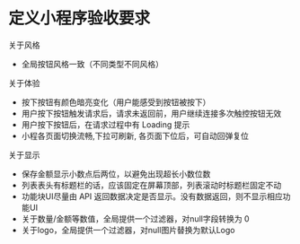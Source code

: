 # 定义小程序验收要求

关于风格
- 全局按钮风格一致（不同类型不同风格）

关于体验
- 按下按钮有颜色暗亮变化（用户能感受到按钮被按下）
- 用户按下按钮触发请求后，请求未返回前，用户继续连接多次触控按钮无效
- 用户按下按钮后，在请求过程中有 Loading 提示
- 小程各页面切换流畅,下拉可刷新, 各页面下位后，可自动回弹复位

关于显示
- 保存金额显示小数点后两位，以避免出现超长小数位数
- 列表表头有标题栏的话，应该固定在屏幕顶部，列表滚动时标题栏固定不动
- 功能块UI尽量由 API 返回数据决定是否显示。没有数据返回，则不显示相应功能UI
- 关于数量/金额等数值，全局提供一个过滤器，对null字段转换为 0
- 关于logo，全局提供一个过滤器，对null图片替换为默认Logo
